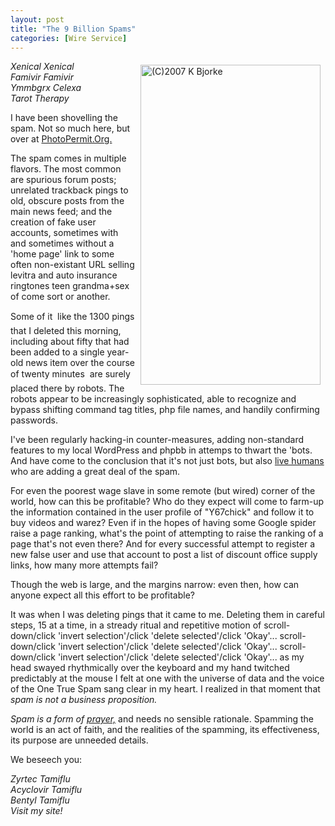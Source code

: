 ```yaml
---
layout: post
title: "The 9 Billion Spams"
categories: [Wire Service]
---
```

<img alt="(C)2007 K Bjorke" src="http://www.botzilla.com/blog/pix2007/P1060876.jpg" width="288" height="512" border="0" align="right" hspace=8 vspace=6 /><i>Xenical Xenical<br>Famivir Famivir<br>Ymmbgrx Celexa<br>Tarot Therapy</i>

I have been shovelling the spam. Not so much here, but over at <a href="http://www.photopermit.org/">PhotoPermit.Org.</a>

The spam comes in multiple flavors. The most common are spurious forum posts; unrelated trackback pings to old, obscure posts from the main news feed; and the creation of fake user accounts, sometimes with and sometimes without a 'home page' link to some often non-existant URL selling levitra and auto insurance ringtones teen grandma+sex of come sort or another.

Some of it &#151; like the 1300 pings that I deleted this morning, including about fifty that had been added to a single year-old news item over the course of twenty minutes &#151; are surely placed there by robots. The robots appear to be increasingly sophisticated, able to recognize and bypass shifting command tag titles, php file names, and handily confirming passwords. 

I've been regularly hacking-in counter-measures, adding non-standard features to my local WordPress and phpbb in attemps to thwart the 'bots. And have come to the conclusion that it's not just bots, but also <a href="http://en.wikipedia.org/wiki/Captcha#Human_solvers">live humans</a> who are adding a great deal of the spam.

For even the poorest wage slave in some remote (but wired) corner of the world, how can this be profitable? Who do they expect will come to farm-up the information contained in the user profile of "Y67chick" and follow it to buy videos and warez? Even if in the hopes of having some Google spider raise a page ranking, what's the point of attempting to raise the ranking of a page that's not even there? And for every successful attempt to register a new false user and use that account to post a list of discount office supply links,  how many more attempts fail?

Though the web is large, and the margins narrow: even then, how can anyone expect all this effort to be profitable?

It was when I was deleting pings that it came to me. Deleting them in careful steps, 15 at a time, in a stready ritual and repetitive motion of scroll-down/click 'invert selection'/click 'delete selected'/click 'Okay'... scroll-down/click 'invert selection'/click 'delete selected'/click 'Okay'... scroll-down/click 'invert selection'/click 'delete selected'/click 'Okay'...  as my head swayed rhythmically over the keyboard and my hand twitched predictably at the mouse I  felt at one with the universe of data and the voice of the One True Spam sang clear in my heart. I realized in that moment that <i>spam is not a business proposition.</i> 

<i>Spam is a form of <a href="http://en.wikipedia.org/wiki/Prayer#Experimental_evaluation_of_prayer">prayer,</a></i> and needs no sensible rationale. Spamming the world is an act of faith, and the realities of the spamming, its effectiveness, its purpose are unneeded details.

We beseech you:

<i>Zyrtec Tamiflu<br>Acyclovir Tamiflu<br>Bentyl Tamiflu<br>Visit my site!</i>

<!--more-->

